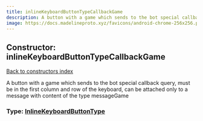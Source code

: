 ```yaml
---
title: inlineKeyboardButtonTypeCallbackGame
description: A button with a game which sends to the bot special callback query, must be in the first column and row of the keyboard, can be attached only to a message with content of the type messageGame
image: https://docs.madelineproto.xyz/favicons/android-chrome-256x256.png
---
```

## Constructor: inlineKeyboardButtonTypeCallbackGame  
[Back to constructors index](index.md)



A button with a game which sends to the bot special callback query, must be in the first column and row of the keyboard, can be attached only to a message with content of the type messageGame




### Type: [InlineKeyboardButtonType](../types/InlineKeyboardButtonType.md)



